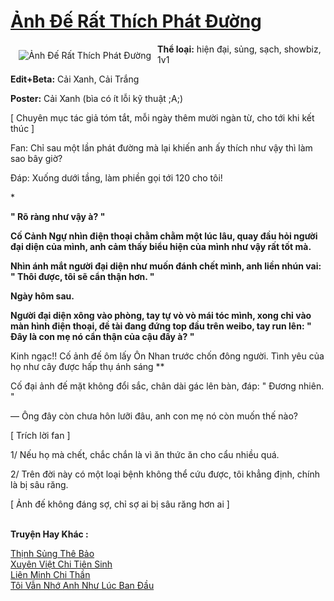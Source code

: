 <a href="https://utruyen.com/anh-de-rat-thich-phat-duong/17199/" title="Ảnh Đế Rất Thích Phát Đường"><h1>Ảnh Đế Rất Thích Phát Đường</h1></a><div style="display:table"><img align="right" style="float: left; padding: 10px;" src="https://utruyen.com/images/story/200x260/anh-de-rat-thich-phat-duong.jpg" alt="Ảnh Đế Rất Thích Phát Đường"><b>Thể loại:</b> hiện đại, sủng, sạch, showbiz, 1v1<p></p><b>Edit+Beta:</b> Cải Xanh, Cải Trắng<p></p><b>Poster:</b> Cải Xanh (bìa có ít lỗi kỹ thuật ;A;)<p></p>[ Chuyên mục tác giả tóm tắt, mỗi ngày thêm mười ngàn từ, cho tới khi kết thúc ]<p></p>Fan: Chỉ sau một lần phát đường mà lại khiến anh ấy thích như vậy thì làm sao bây giờ?<p></p>Đáp: Xuống dưới tầng, làm phiền gọi tới 120 cho tôi!<p></p>***<p></p>" Rõ ràng như vậy à? "<p></p>Cố Cảnh Ngự nhìn điện thoại chằm chằm một lúc lâu, quay đầu hỏi người đại diện của mình, anh cảm thấy biểu hiện của mình như vậy rất tốt mà.<p></p>Nhìn ánh mắt người đại diện như muốn đánh chết mình, anh liền nhún vai: " Thôi được, tôi sẽ cẩn thận hơn. "<p></p>Ngày hôm sau.<p></p>Người đại diện xông vào phòng, tay tự vò vò mái tóc mình, xong chỉ vào màn hình điện thoại, đề tài đang đứng top đầu trên weibo, tay run lên: " Đây là con mẹ nó cẩn thận của cậu đấy à? "<p></p>** Kinh ngạc!! Cố ảnh đế ôm lấy Ôn Nhan trước chốn đông người. Tình yêu của họ như cây được hấp thụ ánh sáng **<p></p>Cố đại ảnh đế mặt không đổi sắc, chân dài gác lên bàn, đáp: " Đương nhiên. "<p></p>— Ông đây còn chưa hôn lưỡi đâu, anh con mẹ nó còn muốn thế nào?<p></p>[ Trích lời fan ]<p></p>1/ Nếu họ mà chết, chắc chắn là vì ăn thức ăn cho cẩu nhiều quá.<p></p>2/ Trên đời này có một loại bệnh không thể cứu được, tôi khẳng định, chính là bị sâu răng.<p></p>[ Ảnh đế không đáng sợ, chỉ sợ ai bị sâu răng hơn ai ]</div><p><br><b>Truyện Hay Khác :</b></p><a href="https://utruyen.com/thinh-sung-the-bao/12616/" alt="Thịnh Sủng Thê Bảo">Thịnh Sủng Thê Bảo</a><br/><a href="https://dammyh.wordpress.com/2019/11/07/xuyen-viet-chi-tien-sinh/" alt="Xuyên Việt Chi Tiên Sinh">Xuyên Việt Chi Tiên Sinh</a><br/><a href="https://github.com/quanluxury/truyenhot/tree/master/truyenhay/13803/" alt="Liên Minh Chi Thần">Liên Minh Chi Thần</a><br/><a href="https://truyenngontinhay.wordpress.com/2019/10/03/toi-van-nho-anh-nhu-luc-ban-dau/" alt="Tôi Vẫn Nhớ Anh Như Lúc Ban Đầu">Tôi Vẫn Nhớ Anh Như Lúc Ban Đầu</a><br/>